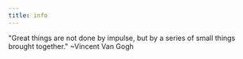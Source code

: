 ```yaml
---
title: info
---
```


"Great things are not done by impulse, but by a series of small things brought together." 
~Vincent Van Gogh
